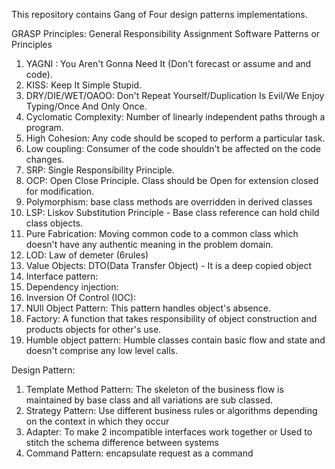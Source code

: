This repository contains Gang of Four design patterns implementations.

GRASP Principles: General Responsibility Assignment Software Patterns or Principles

1) YAGNI : You Aren't Gonna Need It (Don't forecast or assume and and code).
2) KISS: Keep It Simple Stupid.
3) DRY/DIE/WET/OAOO: Don't Repeat Yourself/Duplication Is Evil/We Enjoy Typing/Once And Only Once.
4) Cyclomatic Complexity: Number of linearly independent paths through a program.
5) High Cohesion: Any code should be scoped to perform a particular task.
6) Low coupling: Consumer of the code shouldn't be affected on the code changes.
7) SRP: Single Responsibility Principle.
8) OCP: Open Close Principle. Class should be Open for extension closed for modification.
9) Polymorphism: base class methods are overridden in derived classes
10) LSP: Liskov Substitution Principle - Base class reference can hold child class objects.
11) Pure Fabrication: Moving common code to a common class which doesn't have any authentic meaning in the problem domain.
12) LOD: Law of demeter (6rules)
13) Value Objects: DTO(Data Transfer Object) - It is a deep copied object
14) Interface pattern: 
15) Dependency injection: 
16) Inversion Of Control (IOC):
17) NUll Object Pattern: This pattern handles object's absence.
18) Factory: A function that takes responsibility of object construction and products objects for other's use.
19) Humble object pattern: Humble classes contain basic flow and state and doesn't comprise any low level calls.



Design Pattern:
1) Template Method Pattern: The skeleton of the business flow is maintained by base class and all variations are sub classed.
2) Strategy Pattern: Use different business rules or algorithms depending on the context in which they occur 
3) Adapter: To make 2 incompatible interfaces work together or Used to stitch the schema difference between systems 
4) Command Pattern: encapsulate request as a command